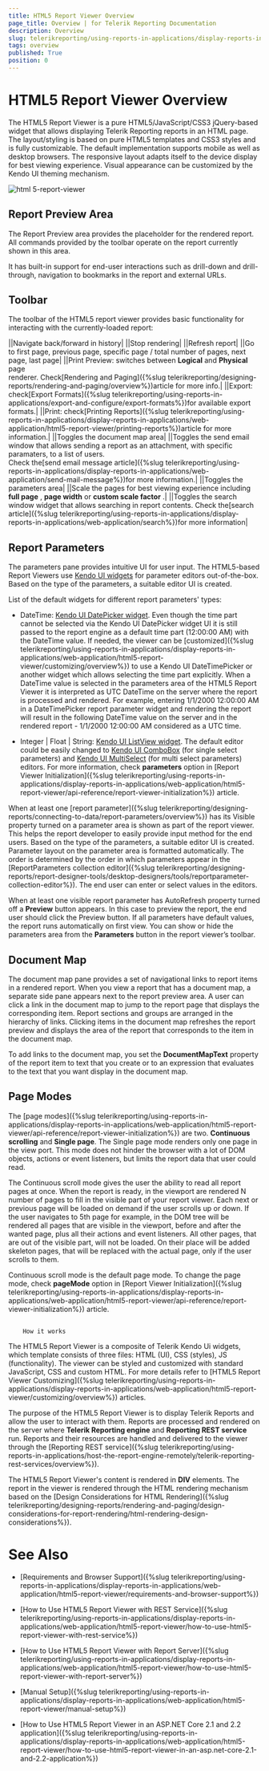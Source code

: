 ```yaml
---
title: HTML5 Report Viewer Overview
page_title: Overview | for Telerik Reporting Documentation
description: Overview
slug: telerikreporting/using-reports-in-applications/display-reports-in-applications/web-application/html5-report-viewer/overview
tags: overview
published: True
position: 0
---
```


# HTML5 Report Viewer Overview



The HTML5 Report Viewer is a pure HTML5/JavaScript/CSS3 jQuery-based widget that allows displaying Telerik Reporting
        reports in an HTML page. The layout/styling is based on pure HTML5 templates and CSS3 styles and is fully customizable.
        The default implementation supports mobile as well as desktop browsers. The responsive layout adapts itself to the device display
        for best viewing experience. Visual appearance can be customized by the Kendo UI theming mechanism.
        
  ![html 5-report-viewer](images/HTML5ReportViewer/html5-report-viewer.png)

## Report Preview Area

The Report Preview area provides the placeholder for the rendered report. All commands provided by the toolbar operate on the
          report currently shown in this area.
        

It has built-in support for end-user interactions such as drill-down and drill-through, navigation to bookmarks in the report and external URLs.
        

## Toolbar

The toolbar of the HTML5 report viewer provides basic functionality for interacting with the currently-loaded report:
        



||Navigate back/forward in history|
||Stop rendering|
||Refresh report|
||Go to first page, previous page, specific page / total number of pages, next page, last page|
||Print Preview: switches between __Logical__ and __Physical__ page<br/>                renderer. Check[Rendering and Paging]({%slug telerikreporting/designing-reports/rendering-and-paging/overview%})article for more info.|
||Export: check[Export Formats]({%slug telerikreporting/using-reports-in-applications/export-and-configure/export-formats%})for available export formats.|
||Print: check[Printing Reports]({%slug telerikreporting/using-reports-in-applications/display-reports-in-applications/web-application/html5-report-viewer/printing-reports%})article for more information.|
||Toggles the document map area|
||Toggles the send email window that allows sending a report as an attachment, with specific paramaters, to a list of users.<br/>                Check the[send email message article]({%slug telerikreporting/using-reports-in-applications/display-reports-in-applications/web-application/send-mail-message%})for more information.|
||Toggles the parameters area|
||Scale the pages for best viewing experience including __full page__ , __page width__ or __custom scale factor__ .|
||Toggles the search window widget that allows searching in report contents. Check the[search article]({%slug telerikreporting/using-reports-in-applications/display-reports-in-applications/web-application/search%})for more information|




## Report Parameters

The parameters pane provides intuitive UI for user input. The HTML5-based Report Viewers use 
          [Kendo UI widgets](https://www.telerik.com/kendo-ui) for parameter editors out-of-the-box. Based on the type of the parameters, a suitable editor UI is created.
        

List of the default widgets for different report parameters' types:
        

* DateTime: 
              [Kendo UI DatePicker widget](https://docs.telerik.com/kendo-ui/controls/editors/datepicker/overview). Even though the time part cannot be selected via the Kendo UI DatePicker widget UI
              it is still passed to the report engine as a default time part (12:00:00 AM) with the DateTime value.
              If needed, the viewer can be [customized]({%slug telerikreporting/using-reports-in-applications/display-reports-in-applications/web-application/html5-report-viewer/customizing/overview%}) to use a
              Kendo UI DateTimePicker or another widget which allows selecting the time part explicitly.
            When a DateTime value is selected in the parameters area of the HTML5 Report Viewer
              it is interpreted as UTC DateTime on the server where the report is processed and rendered.
              For example, entering 1/1/2000 12:00:00 AM in a DateTimePicker report parameter widget and rendering the report
              will result in the following DateTime value on the server and in the rendered report - 1/1/2000 12:00:00 AM
              considered as a UTC time.
            

* Integer | Float | String:
              [Kendo UI ListView widget](https://docs.telerik.com/kendo-ui/controls/data-management/listview/overview). The default editor could be easily changed to
              [Kendo UI ComboBox](https://docs.telerik.com/kendo-ui/api/javascript/ui/combobox) (for single select parameters) and
              [Kendo UI MultiSelect](https://docs.telerik.com/kendo-ui/api/javascript/ui/multiselect) (for multi select parameters) editors. For more information, check __parameters__ option in 
              [Report Viewer Initialization]({%slug telerikreporting/using-reports-in-applications/display-reports-in-applications/web-application/html5-report-viewer/api-reference/report-viewer-initialization%}) article.
            

When at least one [report parameter]({%slug telerikreporting/designing-reports/connecting-to-data/report-parameters/overview%}) has its Visible property
          turned on a parameter area is shown as part of the report viewer. This helps the report developer to easily provide input method
          for the end users. Based on the type of the parameters, a suitable editor UI is created. Parameter layout on the parameter area
          is formatted automatically. The order is determined by the order in which parameters appear in the
          [ReportParameters collection editor]({%slug telerikreporting/designing-reports/report-designer-tools/desktop-designers/tools/reportparameter-collection-editor%}).
          The end user can enter or select values in the editors.
        

When at least one visible report parameter has AutoRefresh property turned off
          a __Preview__ button appears. In this case to preview the report, the end user should click the Preview button.
          If all parameters have default values, the report runs automatically on first view. You can show or hide the parameters area from the
          __Parameters__ button in the report viewer’s toolbar.
        

## Document Map

The document map pane provides a set of navigational links to report items in a rendered report. When you view a report that
          has a document map, a separate side pane appears next to the report preview area. A user can click a link in the document map to
          jump to the report page that displays the corresponding item. Report sections and groups are arranged in the hierarchy of links.
          Clicking items in the document map refreshes the report preview and displays the area of the report that corresponds to the item
          in the document map.
        

To add links to the document map, you set the __DocumentMapText__ property of the report item to text that
          you create or to an expression that evaluates to the text that you want display in the document map.
        

## Page Modes

The [page modes]({%slug telerikreporting/using-reports-in-applications/display-reports-in-applications/web-application/html5-report-viewer/api-reference/report-viewer-initialization%}) are two. __Continuous scrolling__ and 
          __Single page__. The Single page mode renders only one page in the view port. This mode does not hinder the browser 
          with a lot of DOM objects, actions or event listeners, but limits the report data that user could read.

The Continuous scroll mode gives the user the ability to read all report pages at once. When the report is ready,
          in the viewport are rendered N number of pages to fill in the visible part of your report viewer. Each next or previous page will be loaded on demand if the user scrolls up or down.
          If the user navigates to 5th page for example, in the DOM tree will be rendered all pages that are visible in the viewport,
          before and after the wanted page, plus all their actions and event listeners. All other pages, that are out of the visible part,
          will not be loaded. On their place will be added skeleton pages, that will be replaced with the actual page, only if the user scrolls to them.
        

Continuous scroll mode is the default page mode. To change the page mode, check __pageMode__ option
          in [Report Viewer Initialization]({%slug telerikreporting/using-reports-in-applications/display-reports-in-applications/web-application/html5-report-viewer/api-reference/report-viewer-initialization%}) article.
        

## 
        How it works
      

The HTML5 Report Viewer is a composite of Telerik Kendo Ui widgets, which template consists of three files: HTML (UI), CSS (styles), JS (functionality).
          The viewer can be styled and customized with standard JavaScript, CSS and custom HTML. For more details refer to
          [HTML5  Report Viewer Customizing]({%slug telerikreporting/using-reports-in-applications/display-reports-in-applications/web-application/html5-report-viewer/customizing/overview%}) articles.
        

The purpose of the HTML5 Report Viewer is to display Telerik Reports and allow the user to interact with them.
          Reports are processed and rendered on the server where __Telerik Reporting engine__ and
          __Reporting REST service__ run. Reports and their resources are handled and delivered to the viewer through the
          [Reporting REST service]({%slug telerikreporting/using-reports-in-applications/host-the-report-engine-remotely/telerik-reporting-rest-services/overview%}).
        

The HTML5 Report Viewer's content is rendered in __DIV__ elements.
          The report in the viewer is rendered through the HTML rendering mechanism based on the
          [Design Considerations for HTML Rendering]({%slug telerikreporting/designing-reports/rendering-and-paging/design-considerations-for-report-rendering/html-rendering-design-considerations%}).
        

# See Also

 * [Requirements and Browser Support]({%slug telerikreporting/using-reports-in-applications/display-reports-in-applications/web-application/html5-report-viewer/requirements-and-browser-support%})

 * [How to Use HTML5 Report Viewer with REST Service]({%slug telerikreporting/using-reports-in-applications/display-reports-in-applications/web-application/html5-report-viewer/how-to-use-html5-report-viewer-with-rest-service%})

 * [How to Use HTML5 Report Viewer with Report Server]({%slug telerikreporting/using-reports-in-applications/display-reports-in-applications/web-application/html5-report-viewer/how-to-use-html5-report-viewer-with-report-server%})

 * [Manual Setup]({%slug telerikreporting/using-reports-in-applications/display-reports-in-applications/web-application/html5-report-viewer/manual-setup%})

 * [How to Use HTML5 Report Viewer in an ASP.NET Core 2.1 and 2.2 application]({%slug telerikreporting/using-reports-in-applications/display-reports-in-applications/web-application/html5-report-viewer/how-to-use-html5-report-viewer-in-an-asp.net-core-2.1-and-2.2-application%})
